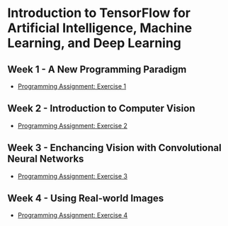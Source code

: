 # Introduction to TensorFlow for Artificial Intelligence, Machine Learning, and Deep Learning
## Week 1 - A New Programming Paradigm
- [Programming Assignment: Exercise 1](https://github.com/zano97/Michele-Zanotti/blob/main/Coursera/Introduction%20to%20TensorFlow%20for%20Artificial%20Intelligence%2C%20Machine%20Learning%2C%20and%20Deep%20Learning/Exercise_1_House_Prices_Question.pdf)

## Week 2 - Introduction to Computer Vision
- [Programming Assignment: Exercise 2](https://github.com/zano97/Michele-Zanotti/blob/main/Coursera/Introduction%20to%20TensorFlow%20for%20Artificial%20Intelligence%2C%20Machine%20Learning%2C%20and%20Deep%20Learning/Exercise2-Question.pdf)

## Week 3 - Enchancing Vision with Convolutional Neural Networks
- [Programming Assignment: Exercise 3]()

## Week 4 - Using Real-world Images
- [Programming Assignment: Exercise 4]()
